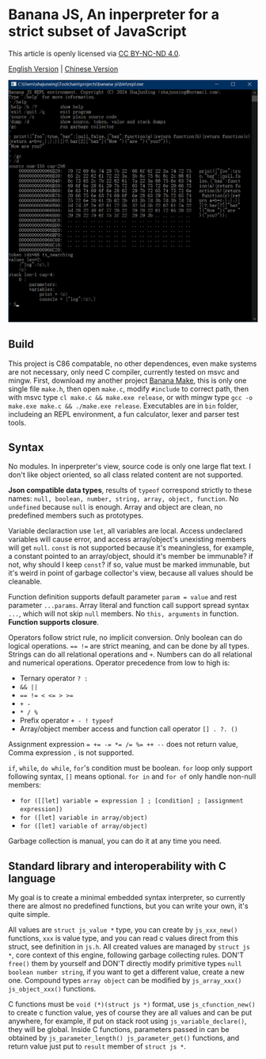# Banana JS, An inperpreter for a strict subset of JavaScript

This article is openly licensed via [CC BY-NC-ND 4.0](https://creativecommons.org/licenses/by-nc-nd/4.0/).

[English Version](README.md) | [Chinese Version](README_zhCN.md)

![REPL screenshot](screenshot.png "REPL screenshot")

## Build

This project is C86 compatable, no other dependences, even make systems are not necessary, only need C compiler, currently tested on msvc and mingw. First, download my another project [Banana Make](https://github.com/shajunxing/banana-make), this is only one single file `make.h`, then open `make.c`, modify `#include` to correct path, then with msvc type `cl make.c && make.exe release`, or with mingw type `gcc -o make.exe make.c && ./make.exe release`. Executables are in `bin` folder, includeing an REPL environment, a fun calculator, lexer and parser test tools.

## Syntax

No modules. In inperpreter's view, source code is only one large flat text. I don't like object oriented, so all class related content are not supported.

**Json compatible data types**, results of `typeof` correspond strictly to these names: `null, boolean, number, string, array, object, function`. No `undefined` because `null` is enough. Array and object are clean, no predefined members such as prototypes.

Variable declaraction use `let`, all variables are local. Access undeclared variables will cause error, and access array/object's unexisting members will get `null`. `const` is not supported because it's meaningless, for example, a constant pointed to an array/object, should it's member be immunable? if not, why should I keep `const`? if so, value must be marked immunable, but it's weird in point of garbage collector's view, because all values should be cleanable.

Function definition supports default parameter `param = value` and rest parameter `...params`. Array literal and function call support spread syntax `...`, which will not skip `null` members. No `this, arguments` in function. **Function supports closure**.

Operators follow strict rule, no implicit conversion. Only boolean can do logical operations. `== !=` are strict meaning, and can be done by all types. Strings can do all relational operations and `+`. Numbers can do all relational and numerical operations. Operator precedence from low to high is:

- Ternary operator `? :`
- `&& ||`
- `== != < <= > >=`
- `+ -`
- `* / %`
- Prefix operator `+ - ! typeof`
- Array/object member access and function call operator `[] . ?. ()`

Assignment expression `= += -= *= /= %= ++ --` does not return value, Comma expression `,` is not supported.

`if`, `while`, `do while`, `for`'s condition must be boolean. `for` loop only support following syntax, `[]` means optional. `for in` and `for of` only handle non-null members:

- `for ([[let] variable = expression ] ; [condition] ; [assignment expression])`
- `for ([let] variable in array/object)`
- `for ([let] variable of array/object)`

Garbage collection is manual, you can do it at any time you need.

## Standard library and interoperability with C language

My goal is to create a minimal embedded syntax interpreter, so currently there are almost no predefined functions, but you can write your own, it's quite simple.

All values are `struct js_value *` type, you can create by `js_xxx_new()` functions, `xxx` is value type, and you can read c values direct from this struct, see definition in `js.h`. All created values are managed by `struct js *`, core context of this engine, following garbage collecting rules. DON'T `free()` them by yourself and DON'T directly modify primitive types `null boolean number string`, if you want to get a different value, create a new one. Compound types `array object` can be modified by `js_array_xxx() js_object_xxx()` functions.

C functions must be `void (*)(struct js *)` format, use `js_cfunction_new()` to create c function value, yes of course they are all values and can be put anywhere, for example, if put on stack root using `js_variable_declare()`, they will be global. Inside C functions, parameters passed in can be obtained by `js_parameter_length() js_parameter_get()` functions, and return value just put to `result` member of `struct js *`.

